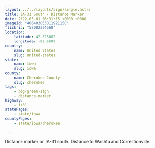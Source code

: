 ```yaml
---
layout: ../../layouts/sign/single.astro
title: IA-31 South - Distance Marker
date: 2022-05-01 16:31:15 +0000 +0000
imageid: "406403033811921150"
flickrid: "52082204668"
location:
    latitude: 42.623882
    longitude: -95.6503
country:
    name: United States
    slug: united-states
state:
    name: Iowa
    slug: iowa
county:
    name: Cherokee County
    slug: cherokee
tags:
    - big-green-sign
    - distance-marker
highway:
    - ia31
statePages:
    - state/iowa
countyPages:
    - state/iowa/cherokee

---
```

Distance marker on IA-31 south.  Distance to Washta and Correctionville.